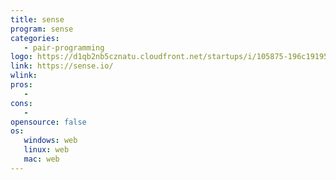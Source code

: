 ```yaml
---
title: sense
program: sense
categories:
   - pair-programming
logo: https://d1qb2nb5cznatu.cloudfront.net/startups/i/105875-196c19195268ad163a94262885b21aa1-medium_jpg.jpg?buster=1424042940
link: https://sense.io/
wlink:
pros:
   -
cons:
   - 
opensource: false
os:
   windows: web
   linux: web
   mac: web
---
```


